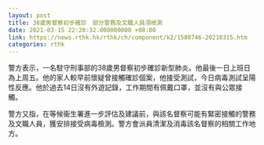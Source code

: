 ```yaml
---
layout: post
title: 38歲男督察初步確診　部分警務及文職人員須檢測
date: 2021-03-15 22:20:32.000000000 +08:00
link: https://news.rthk.hk/rthk/ch/component/k2/1580746-20210315.htm
categories: rthk
---
```


警方表示，一名駐守刑事部的38歲男督察初步確診新型肺炎。他最後一日上班日為上周五。他的家人較早前懷疑曾接觸確診個案，他接受測試，今日病毒測試呈陽性反應。他於過去14日沒有外遊記錄，工作期間有佩戴口罩，並沒有與公眾接觸。

警方又指，在等候衞生署進一步評估及建議前，與該名督察可能有緊密接觸的警務及文職人員，獲安排接受病毒檢測。警方會派員清潔及消毒該名督察的相關工作地方。
